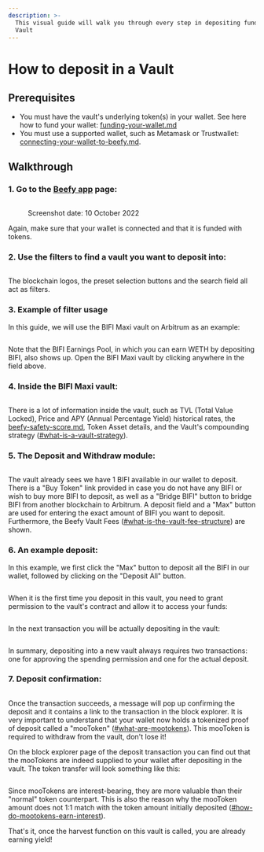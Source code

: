 ```yaml
---
description: >-
  This visual guide will walk you through every step in depositing funds in a
  Vault
---
```


# How to deposit in a Vault

## Prerequisites

* You must have the vault's underlying token(s) in your wallet. See here how to fund your wallet: [funding-your-wallet.md](../../get-started/funding-your-wallet.md "mention")
* You must use a supported wallet, such as Metamask or Trustwallet: [connecting-your-wallet-to-beefy.md](../../get-started/connecting-your-wallet-to-beefy.md "mention").&#x20;

## Walkthrough

### 1. Go to the [Beefy app](https://app.beefy.com/) page:

<figure><img src="../../.gitbook/assets/BeefyApp.png" alt=""><figcaption><p>Screenshot date: 10 October 2022</p></figcaption></figure>

Again, make sure that your wallet is connected and that it is funded with tokens.

### 2. Use the filters to find a vault you want to deposit into:

<figure><img src="../../.gitbook/assets/Filters.png" alt=""><figcaption></figcaption></figure>

The blockchain logos, the preset selection buttons and the search field all act as filters.&#x20;

### 3. Example of filter usage

In this guide, we will use the BIFI Maxi vault on Arbitrum as an example:

<figure><img src="../../.gitbook/assets/FilterSelection.png" alt=""><figcaption></figcaption></figure>

Note that the BIFI Earnings Pool, in which you can earn WETH by depositing BIFI, also shows up. Open the BIFI Maxi vault by clicking anywhere in the field above.

### 4. Inside the BIFI Maxi vault:

<figure><img src="../../.gitbook/assets/BIFIMaxiVaultArbi.png" alt=""><figcaption></figcaption></figure>

There is a lot of information inside the vault, such as TVL (Total Value Locked), Price and APY (Annual Percentage Yield) historical rates, the [beefy-safety-score.md](../../safu-protocol/beefy-safety-score.md "mention"), Token Asset details, and the Vault's compounding strategy ([#what-is-a-vault-strategy](../../beefy-products/strategies.md#what-is-a-vault-strategy "mention")).&#x20;

### 5. The Deposit and Withdraw module:

<figure><img src="../../.gitbook/assets/DepositWithdrawModule.png" alt=""><figcaption></figcaption></figure>

The vault already sees we have 1 BIFI available in our wallet to deposit. There is a "Buy Token" link provided in case you do not have any BIFI or wish to buy more BIFI to deposit, as well as a "Bridge BIFI" button to bridge BIFI from another blockchain to Arbitrum. A deposit field and a "Max" button are used for entering the exact amount of BIFI you want to deposit. Furthermore, the Beefy Vault Fees ([#what-is-the-vault-fee-structure](../../beefy-products/vaults.md#what-is-the-vault-fee-structure "mention")) are shown.

### 6. An example deposit:

In this example, we first click the "Max" button to deposit all the BIFI in our wallet, followed by clicking on the "Deposit All" button.&#x20;

<figure><img src="../../.gitbook/assets/ExampleDeposit.png" alt=""><figcaption></figcaption></figure>

When it is the first time you deposit in this vault, you need to grant permission to the vault's contract and allow it to access your funds:

<figure><img src="../../.gitbook/assets/DepositPermission.png" alt=""><figcaption></figcaption></figure>

In the next transaction you will be actually depositing in the vault:

<figure><img src="../../.gitbook/assets/DepositActual.png" alt=""><figcaption></figcaption></figure>

In summary, depositing into a new vault always requires two transactions: one for approving the spending permission and one for the actual deposit.

### 7. Deposit confirmation:

<figure><img src="../../.gitbook/assets/DepositConfirmation.png" alt=""><figcaption></figcaption></figure>

Once the transaction succeeds, a message will pop up confirming the deposit and it contains a link to the transaction in the block explorer. It is very important to understand that your wallet now holds a tokenized proof of deposit called a "mooToken" ([#what-are-mootokens](../../beefy-products/vaults.md#what-are-mootokens "mention")). This mooToken is required to withdraw from the vault, don't lose it!&#x20;

On the block explorer page of the deposit transaction you can find out that the mooTokens are indeed supplied to your wallet after depositing in the vault. The token transfer will look something like this:

<figure><img src="../../.gitbook/assets/DepositMooTokens.png" alt=""><figcaption></figcaption></figure>

Since mooTokens are interest-bearing, they are more valuable than their "normal" token counterpart. This is also the reason why the mooToken amount does not 1:1 match with the token amount initially deposited ([#how-do-mootokens-earn-interest](../../beefy-products/vaults.md#how-do-mootokens-earn-interest "mention")).

That's it, once the harvest function on this vault is called, you are already earning yield!
